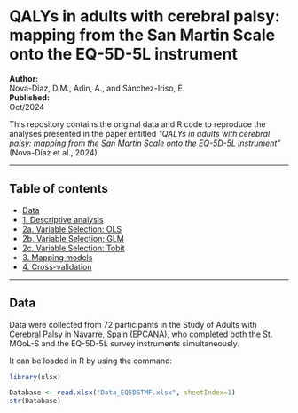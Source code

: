 # QALYs in adults with cerebral palsy: mapping from the San Martin Scale onto the EQ-5D-5L instrument

**Author:**  
Nova-Díaz, D.M., Adin, A., and Sánchez-Iriso, E.  
**Published:**  
Oct/2024

This repository contains the original data and R code to reproduce the analyses presented in the paper entitled *"QALYs in adults with cerebral palsy: mapping from the San Martin Scale onto the EQ-5D-5L instrument"* (Nova-Díaz et al., 2024).

---

## Table of contents
- [Data](#data)
- [1. Descriptive analysis](https://github.com/Diana-MND1996/QALYS-in-Adults-with-Cerebral-Palsy/blob/842cff6a10deef26277e7dd7961540bb45c62023/1_DescriptiveAnalysis.R)
- [2a. Variable Selection: OLS](https://github.com/Diana-MND1996/QALYS-in-Adults-with-Cerebral-Palsy/blob/842cff6a10deef26277e7dd7961540bb45c62023/2a_VariableSelection_OLS.R)
- [2b. Variable Selection: GLM](#2b-variable-selection-glm)
- [2c. Variable Selection: Tobit](#2c-variable-selection-tobit)
- [3. Mapping models](#3-mapping-models)
- [4. Cross-validation](#4-cross-validation)

---

## Data

Data were collected from 72 participants in the Study of Adults with Cerebral Palsy in Navarre, Spain (EPCANA), who completed both the St. MQoL-S and the EQ-5D-5L survey instruments simultaneously.

It can be loaded in R by using the command:

```r
library(xlsx)

Database <- read.xlsx("Data_EQ5DSTMF.xlsx", sheetIndex=1)
str(Database)


